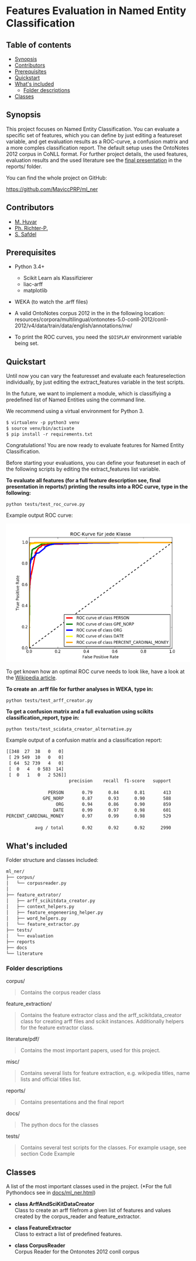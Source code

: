 # Features Evaluation in Named Entity Classification


## Table of contents

* [Synopsis](#synopsis)
* [Contributors](#contributors)
* [Prerequisites](#prerequisites)
* [Quickstart](#quickstart)
* [What's included](#whats-included)
  * [Folder descriptions](#folder-descriptions)
* [Classes](#classes)


## Synopsis

This project focuses on Named Entity Classification. You can evaluate a specific set of features, which you can define by just editing a featureset variable, and get evaluation results as a ROC-curve, a confusion matrix and a more comples classification report.
The default setup uses the OntoNotes 2012 corpus in CoNLL format.
For further project details, the used features, evaluation results and the used literature see the [final presentation](https://github.com/MaviccPRP/ml_ner/blob/master/reports/presentation_final.pdf) in the reports/ folder.

You can find the whole project on GitHub:

https://github.com/MaviccPRP/ml_ner

## Contributors

* [M. Huvar](https://github.com/XMadiX)
* [Ph. Richter-P.](https://github.com/MaviccPRP)
* [S. Safdel](https://github.com/Ssanaz)

## Prerequisites

* Python 3.4+
	* Scikit Learn als Klassifizierer
	* liac-arff
	* matplotlib
* WEKA (to watch the .arff files)

* A valid OntoNotes corpus 2012 in the in the following location: resources/corpora/multilingual/ontonotes-5.0-conll-2012/conll-2012/v4/data/train/data/english/annotations/nw/

* To print the ROC curves, you need the ```$DISPLAY``` environment variable being set.


## Quickstart

Until now you can vary the featuresset and evaluate each featureselection individually, by just editing the extract_features variable in the test scripts.

In the future, we want to implement a module, which is classifiying a predefined list of Named Entities using the command line.

We recommend using a virtual environment for Python 3.

    $ virtualenv -p python3 venv
    $ source venv/bin/activate  
    $ pip install -r requirements.txt  

Congratulations! You are now ready to evaluate features for Named Entity Classification.

Before starting your evaluations, you can define your featureset in each of the following scripts by editing the extract_features list variable.

**To evaluate all features (for a full feature description see, final presentation in reports/) printing the results into a ROC curve, type in the following:**

```
python tests/test_roc_curve.py
```

Example output ROC curve:

![alt tag](https://github.com/MaviccPRP/ml_ner/blob/master/reports/roc_curve.png)

To get known how an optimal ROC curve needs to look like, have a look at the [Wikipedia article](https://de.wikipedia.org/wiki/Receiver_Operating_Characteristic).

**To create an .arff file for further analyses in WEKA, type in:**

```
python tests/test_arff_creator.py 
```

**To get a confusion matrix and a full evaluation using scikits classification_report, type in:**

```
python tests/test_scidata_creator_alternative.py 
```
Example output of a confusion matrix and a classification report:

```
[[348  27  38   0   0]
 [ 29 549  10   0   0]
 [ 64  52 739   4   0]
 [  0   4   0 583  14]
 [  0   1   0   2 526]]
                        precision    recall  f1-score   support

                PERSON       0.79      0.84      0.81       413
              GPE_NORP       0.87      0.93      0.90       588
                   ORG       0.94      0.86      0.90       859
                  DATE       0.99      0.97      0.98       601
PERCENT_CARDINAL_MONEY       0.97      0.99      0.98       529

           avg / total       0.92      0.92      0.92      2990

```



## What's included

Folder structure and classes included:

```
ml_ner/
├── corpus/
│   └── corpusreader.py
│ 
├── feature_extrator/
│   ├── arff_scikitdata_creator.py
│   ├── context_helpers.py 
│   ├── feature_engeneering_helper.py
│   ├── word_helpers.py
│   └── feature_extractor.py
├── tests/
│   └── evaluation
├── reports 
├── docs
└── literature

```
### Folder descriptions

corpus/
>Contains the corpus reader class

feature_extraction/
>Contains the feature extractor class and the arff_scikitdata_creator class for creating arff files and scikit instances. Additionally helpers for the feature extractor class. 

literature/pdf/
>Contains the most important papers, used for this project.

misc/
>Contains several lists for feature extraction, e.g. wikipedia titles, name lists and official titles list.

reports/
>Contains presentations and the final report

docs/
>The python docs for the classes

tests/
>Contains several test scripts for the classes. For example usage, see section Code Example

## Classes

A list of the most important classes used in the project. (*For the full Pythondocs see in [docs/ml_ner.html](docs/ml_ner.html))

* **class ArffAndSciKitDataCreator**  
    Class to create an arff filefrom a given list of features and values created by the corpus_reader and feature_extractor.

* **class FeatureExtractor**  
    Class to extract a list of predefined features.

* **class CorpusReader**  
    Corpus Reader for the Ontonotes 2012 conll corpus


